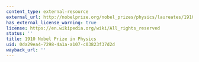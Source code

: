 ```yaml
---
content_type: external-resource
external_url: http://nobelprize.org/nobel_prizes/physics/laureates/1910/
has_external_license_warning: true
license: https://en.wikipedia.org/wiki/All_rights_reserved
status: ''
title: 1910 Nobel Prize in Physics
uid: 0da29ea4-7298-4a1a-a107-c03823f37d2d
wayback_url: ''
---
```


